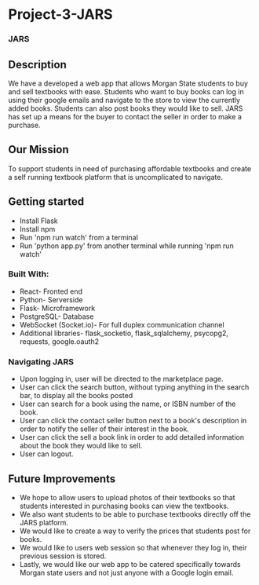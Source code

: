 # Project-3-JARS

### JARS

## Description

We have a developed a web app that allows Morgan State students to buy and sell textbooks with ease. Students who want to buy books can log in using their google emails and navigate to the store to view the currently added books. Students can also post books they would like to sell. JARS has set up a means for the buyer to contact the seller in order to make a purchase.

## Our Mission
To support students in need of purchasing affordable textbooks and create a self running textbook platform that is uncomplicated to navigate.


## Getting started
- Install Flask
- Install npm
- Run 'npm run watch' from a terminal
- Run 'python app.py' from another terminal while running 'npm run watch'

### Built With:
- React- Fronted end
- Python- Serverside
- Flask- Microframework
- PostgreSQL- Database
- WebSocket (Socket.io)- For full duplex communication channel
- Additional libraries- flask_socketio, flask_sqlalchemy, psycopg2, requests, google.oauth2

### Navigating JARS
- Upon logging in, user will be directed to the marketplace page. 
- User can click the search button, without typing anything in the search bar,  to display all the books posted
- User can search for a book using the name, or ISBN number of the book.
- User can click the contact seller button next to a book's description in order to notify the seller of their interest in the book.
- User can click the sell a book link in order to add detailed information about the book they would like to sell.
- User can logout.

## Future Improvements
- We hope to allow users to upload photos of their textbooks so that students interested in purchasing books can view the textbooks.
- We also want students to be able to purchase textbooks directly off the JARS platform.
- We would like to create a way to verify the prices that students post for books. 
- We would like to users web session so that whenever they log in, their previous session is stored.
- Lastly, we would like our web app to be catered specifically towards Morgan state users and not just anyone with a Google login email.

